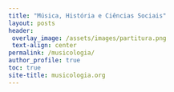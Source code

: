 ```yaml
---
title: "Música, História e Ciências Sociais"
layout: posts
header:
 overlay_image: /assets/images/partitura.png
 text-align: center
permalink: /musicologia/
author_profile: true
toc: true
site-title: musicologia.org
---
```


